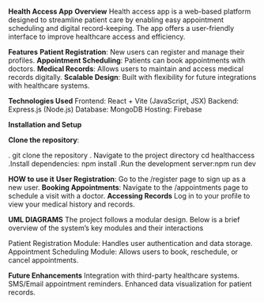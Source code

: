 **Health Access App**
**Overview**
Health access app is a web-based platform designed to streamline patient care by enabling easy appointment scheduling and digital record-keeping. 
The app offers a user-friendly interface to improve healthcare access and efficiency.

**Features**
**Patient Registration**: New users can register and manage their profiles.
**Appointment Scheduling**: Patients can book appointments with doctors.
**Medical Records**: Allows users to maintain and access medical records digitally.
**Scalable Design**: Built with flexibility for future integrations with healthcare systems.

**Technologies Used**
Frontend: React + Vite (JavaScript, JSX)
Backend: Express.js (Node.js)
Database: MongoDB
Hosting: Firebase

**Installation and Setup**

**Clone the repository**:

. git clone the repository
. Navigate to the project directory cd healthaccess
.Install dependencies: npm install
.Run the development server:npm run dev 

 **HOW to use it**
**User Registration**:
Go to the /register page to sign up as a new user.
**Booking Appointments**:
Navigate to the /appointments page to schedule a visit with a doctor.
**Accessing Records**
Log in to your profile to view your medical history and records.

**UML DIAGRAMS**
The project follows a modular design. Below is a brief overview of the system’s key modules and their interactions

Patient Registration Module: Handles user authentication and data storage.
Appointment Scheduling Module: Allows users to book, reschedule, or cancel appointments.

**Future Enhancements**
Integration with third-party healthcare systems.
SMS/Email appointment reminders.
Enhanced data visualization for patient records.
